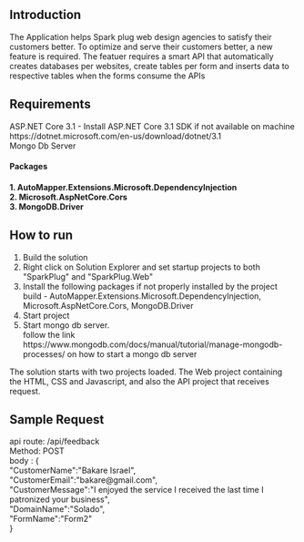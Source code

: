 <h2>Introduction</h2>
The Application helps Spark plug web design agencies to satisfy their customers better. To optimize and serve their customers better, a new feature is required. The featuer requires a smart API that automatically creates databases per websites, create tables per form and inserts data to respective tables when the forms consume the APIs

<h2>Requirements</h2>
ASP.NET Core 3.1 - Install ASP.NET Core 3.1 SDK if not available on machine https://dotnet.microsoft.com/en-us/download/dotnet/3.1 <br>
Mongo Db Server
<h4>Packages<h4>
<p>
1. AutoMapper.Extensions.Microsoft.DependencyInjection <br>
2. Microsoft.AspNetCore.Cors <br>
3. MongoDB.Driver<br>
  </p>

  
  <h2>How to run</h2>
  <ol>
    <li>Build the solution</li>
    <li>Right click on Solution Explorer and set startup projects to both "SparkPlug" and "SparkPlug.Web"</li>
    <li>Install the following packages if not properly installed by the project build - AutoMapper.Extensions.Microsoft.DependencyInjection, Microsoft.AspNetCore.Cors, MongoDB.Driver
    <li>Start project</li>
    <li>Start mongo db server.  <br>
      follow the link https://www.mongodb.com/docs/manual/tutorial/manage-mongodb-processes/ on how to start a mongo db server
    </li>
  </ol>
  
  The solution starts with two projects loaded. The Web project containing the HTML, CSS and Javascript, and also the API project that receives request.
  <h2>Sample Request</h2>
  api route: /api/feedback
  <br> Method: POST
  <br>
  body : { <br>
    "CustomerName":"Bakare Israel", <br>
    "CustomerEmail":"bakare@gmail.com", <br>
    "CustomerMessage":"I enjoyed the service I received the last time I patronized your business", <br>
    "DomainName":"Solado", <br>
    "FormName":"Form2" <br>
}
